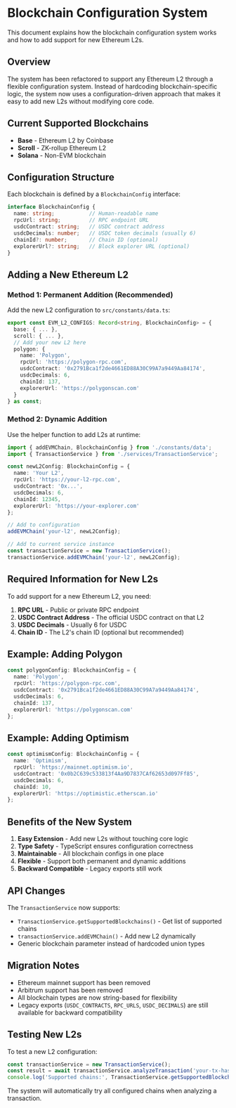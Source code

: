 # Blockchain Configuration System

This document explains how the blockchain configuration system works and how to add support for new Ethereum L2s.

## Overview

The system has been refactored to support any Ethereum L2 through a flexible configuration system. Instead of hardcoding blockchain-specific logic, the system now uses a configuration-driven approach that makes it easy to add new L2s without modifying core code.

## Current Supported Blockchains

- **Base** - Ethereum L2 by Coinbase
- **Scroll** - ZK-rollup Ethereum L2
- **Solana** - Non-EVM blockchain

## Configuration Structure

Each blockchain is defined by a `BlockchainConfig` interface:

```typescript
interface BlockchainConfig {
  name: string;           // Human-readable name
  rpcUrl: string;         // RPC endpoint URL
  usdcContract: string;   // USDC contract address
  usdcDecimals: number;   // USDC token decimals (usually 6)
  chainId?: number;       // Chain ID (optional)
  explorerUrl?: string;   // Block explorer URL (optional)
}
```

## Adding a New Ethereum L2

### Method 1: Permanent Addition (Recommended)

Add the new L2 configuration to `src/constants/data.ts`:

```typescript
export const EVM_L2_CONFIGS: Record<string, BlockchainConfig> = {
  base: { ... },
  scroll: { ... },
  // Add your new L2 here
  polygon: {
    name: 'Polygon',
    rpcUrl: 'https://polygon-rpc.com',
    usdcContract: '0x2791Bca1f2de4661ED88A30C99A7a9449Aa84174',
    usdcDecimals: 6,
    chainId: 137,
    explorerUrl: 'https://polygonscan.com'
  }
} as const;
```

### Method 2: Dynamic Addition

Use the helper function to add L2s at runtime:

```typescript
import { addEVMChain, BlockchainConfig } from './constants/data';
import { TransactionService } from './services/TransactionService';

const newL2Config: BlockchainConfig = {
  name: 'Your L2',
  rpcUrl: 'https://your-l2-rpc.com',
  usdcContract: '0x...',
  usdcDecimals: 6,
  chainId: 12345,
  explorerUrl: 'https://your-explorer.com'
};

// Add to configuration
addEVMChain('your-l2', newL2Config);

// Add to current service instance
const transactionService = new TransactionService();
transactionService.addEVMChain('your-l2', newL2Config);
```

## Required Information for New L2s

To add support for a new Ethereum L2, you need:

1. **RPC URL** - Public or private RPC endpoint
2. **USDC Contract Address** - The official USDC contract on that L2
3. **USDC Decimals** - Usually 6 for USDC
4. **Chain ID** - The L2's chain ID (optional but recommended)

## Example: Adding Polygon

```typescript
const polygonConfig: BlockchainConfig = {
  name: 'Polygon',
  rpcUrl: 'https://polygon-rpc.com',
  usdcContract: '0x2791Bca1f2de4661ED88A30C99A7a9449Aa84174',
  usdcDecimals: 6,
  chainId: 137,
  explorerUrl: 'https://polygonscan.com'
};
```

## Example: Adding Optimism

```typescript
const optimismConfig: BlockchainConfig = {
  name: 'Optimism',
  rpcUrl: 'https://mainnet.optimism.io',
  usdcContract: '0x0b2C639c533813f4Aa9D7837CAf62653d097Ff85',
  usdcDecimals: 6,
  chainId: 10,
  explorerUrl: 'https://optimistic.etherscan.io'
};
```

## Benefits of the New System

1. **Easy Extension** - Add new L2s without touching core logic
2. **Type Safety** - TypeScript ensures configuration correctness
3. **Maintainable** - All blockchain configs in one place
4. **Flexible** - Support both permanent and dynamic additions
5. **Backward Compatible** - Legacy exports still work

## API Changes

The `TransactionService` now supports:

- `TransactionService.getSupportedBlockchains()` - Get list of supported chains
- `transactionService.addEVMChain()` - Add new L2 dynamically
- Generic blockchain parameter instead of hardcoded union types

## Migration Notes

- Ethereum mainnet support has been removed
- Arbitrum support has been removed
- All blockchain types are now string-based for flexibility
- Legacy exports (`USDC_CONTRACTS`, `RPC_URLS`, `USDC_DECIMALS`) are still available for backward compatibility

## Testing New L2s

To test a new L2 configuration:

```typescript
const transactionService = new TransactionService();
const result = await transactionService.analyzeTransaction('your-tx-hash');
console.log('Supported chains:', TransactionService.getSupportedBlockchains());
```

The system will automatically try all configured chains when analyzing a transaction. 